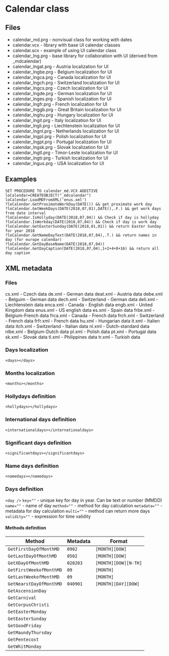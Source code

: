 # Calendar class


## Files
* calendar_md.prg - nonvisual class for working with dates
* calendar.vcx - library with base UI calendar classes
* calendar.scx - example of using UI calendar class
* calendar_lng.prg - base library for collaboration with UI (derived from _mdcalendar)
* calendar_lngat.prg - Austria localization for UI
* calendar_lngbe.prg - Belgium localization for UI
* calendar_lngca.prg - Canada localization for UI
* calendar_lngch.prg - Switzerland localization for UI
* calendar_lngcs.prg - Czech localization for UI
* calendar_lngde.prg - German localization for UI
* calendar_lnges.prg - Spanish localization for UI
* calendar_lngfr.prg - French localization for UI
* calendar_lnggb.prg - Great Britain localization for UI
* calendar_lnghu.prg - Hungary localization for UI
* calendar_lngit.prg - Italy localization for UI
* calendar_lngli.prg - Liechtenstein localization for UI
* calendar_lngnl.prg - Netherlands localization for UI
* calendar_lngpl.prg - Polish localization for UI
* calendar_lngpt.prg - Portugal localization for UI
* calendar_lngsk.prg - Slovak localization for UI
* calendar_lngtl.prg - Timor-Leste localization for UI
* calendar_lngtr.prg - Turkish localization for UI
* calendar_lngus.prg - USA localization for UI



## Examples
```
SET PROCEDURE TO calendar_md.VCX ADDITIVE
loCalendar=CREATEOBJECT("_mdcalendar") 
loCalendar.LoadMDFromXML('enus.xml')
?loCalendar.GetProximateWorkDay(DATE()) && get proximate work day
?loCalendar.GetWeekDays(DATE(2018,07,01),DATE(),.F.) && get work days from date interval
?loCalendar.IsHollyday(DATE(2018,07,04)) && Check if day is hollyday
?loCalendar.IsWorkday(DATE(2018,07,04)) && Check if day is work day
?loCalendar.GetEasterSunday(DATE(2018,01,01)) && return Easter Sunday for year 2018
?loCalendar.GetNameDayText(DATE(2018,07,04),.T.) && return names in day (for europe calendar)
?loCalendar.GetDayBaseName(DATE(2018,07,04))
?loCalendar.GetDayCaption(DATE(2018,07,04),1+2+4+8+16) && return all day caption
``` 

## XML metadata
### Files
cs.xml - Czech data
de.xml - German data
deat.xml - Austria data
debe.xml - Belguim - German data
dech.xml - Switzerland - German data
deli.xml - Liechtenstein data
enca.xml - Canada - English data
engb.xml - United Kingdom data
enus.xml - US english data
es.xml - Spain data
frbe.xml - Belgium-French data
frca.xml - Canada - French data
frch.xml - Switzerland - French data
frfr.xml - French data
hu.xml - Hungarian data
it.xml - Italien data
itch.xml - Switzerland - Italian data
nl.xml - Dutch-standard data
nlbe.xml - Belgium-Dutch data
pl.xml - Polish data
pt.xml - Portugal data
sk.xml - Slovak data
tl.xml - Philippines data 
tr.xml - Turkish data

### Days localization
`<days></days>`

### Months localization
`<months></months>` 

### Hollydays definition
`<hollydays></hollydays>`

### International days definition
`<internationaldays></internationaldays>`

### Significant days definition
`<significantdays></significantdays>`

### Name days definition
`<namedays></namedays>`

### Days definition
`<day />` 
`key=""` - unique key for day in year. Can be text or number (MMDD)
`name=""` - name of day
`method=""` - method for day calculation 
`metadata=""` - metadata for day calculation
`multi=""` - method can return more days
`validity=""` - expression for time validity

#### Methods definition
|  Method | Metadata | Format |
| ------------ | ------------ | ------------ |
|`GetFirstDayOfMonthMD`|`0902`|`[MONTH][DOW]`|
|`GetLastDayOfMonthMD`|`0502`|`[MONTH][DOW]`|
|`GetXDayOfMonthMD`|`020203`|`[MONTH][DOW][N-TH]`|
|`GetFirstWeekofMonthMD`|`09`|`[MONTH]`|
|`GetLastWeekofMonthMD`|`09`|`[MONTH]`|
|`GetNearstDayOfMonthMD`|`040901`|`[MONTH][DAY][DOW]`|
|`GetAscensionDay`|  |  |
|`GetCarnival`|  |  |
|`GetCorpusChristi`|  |  |
|`GetEasterMonday`|  |  |
|`GetEasterSunday`|  |  |
|`GetGoodFriday`|  |  |
|`GetMaundyThursday`|  |  |
|`GetPentecost`|  |  |
|`GetWhitMonday`|  |  |

